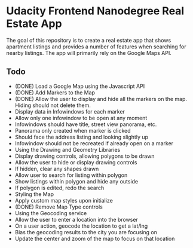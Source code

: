 # Udacity Frontend Nanodegree Real Estate App

The goal of this repository is to create a real estate app that shows apartment
listings and provides a number of features when searching for nearby listings.
The app will primarily rely on the Google Maps API.

## Todo

* (DONE) Load a Google Map using the Javascript API
* (DONE) Add Markers to the Map
* (DONE) Allow the user to display and hide all the markers on the map. Hiding should not
delete them.
* Display data in Infowindows for each marker
 * Allow only one infowindow to be open at any moment
 * Infowindows should have title, street view panorama, etc.
 * Panorama only created when marker is clicked
 * Should face the address listing and looking slightly up
 * Infowindow should not be recreated if already open on a marker
* Using the Drawing and Geometry Libraries
 * Display drawing controls, allowing polygons to be drawn
 * Allow the user to hide or display drawing controls
  * If hidden, clear any shapes drawn
 * Allow user to search for listing within polygon
  * Show listings within polygon and hide any outside
  * If polygon is edited, redo the search
* Styling the Map
 * Apply custom map styles upon initialize
 * (DONE) Remove Map Type controls
* Using the Geocoding service
 * Allow the user to enter a location into the browser
 * On a user action, geocode the location to get a lat/lng
 * Bias the geocoding results to the city you are focusing on
 * Update the center and zoom of the map to focus on that location
